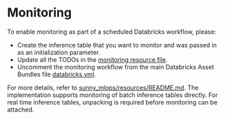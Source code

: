 # Monitoring

To enable monitoring as part of a scheduled Databricks workflow, please:
- Create the inference table that you want to monitor and was passed in as an initialization parameter.
- Update all the TODOs in the [monitoring resource file](../resources/monitoring-resource.yml).
- Uncomment the monitoring workflow from the main Databricks Asset Bundles file [databricks.yml](../databricks.yml).

For more details, refer to [sunny_mlops/resources/README.md](../resources/README.md). 
The implementation supports monitoring of batch inference tables directly.
For real time inference tables, unpacking is required before monitoring can be attached.
